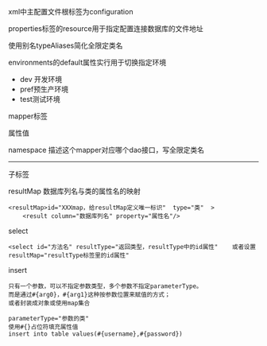 xml中主配置文件根标签为configuration

properties标签的resource用于指定配置连接数据库的文件地址

使用别名typeAliases简化全限定类名

environments的default属性实行用于切换指定环境
* dev 开发环境
* pref预生产环境
* test测试环境

mapper标签

属性值 

namespace 描述这个mapper对应哪个dao接口，写全限定类名
<hr>

子标签

resultMap 数据库列名与类的属性名的映射
```
<resultMap>id="XXXmap，给resultMap定义唯一标识"  type="类"  >
    <result column="数据库列名" property="属性名"/>
```

select
```
<select id="方法名" resultType="返回类型，resultType中的id属性"    或者设置resultMap="resultType标签里的id属性"
```

insert
```
只有一个参数，可以不指定参数类型，多个参数不指定parameterType。
而是通过#{arg0}，#{arg1}这种按参数位置来赋值的方式；
或者封装成对象或使用map集合

parameterType="参数的类"
使用#{}占位符填充属性值
insert into table values(#{username},#{password})
```